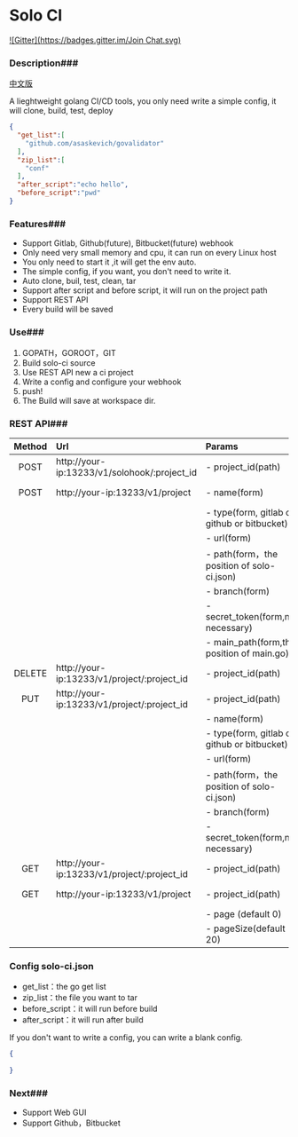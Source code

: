 # Solo CI

[![Gitter](https://badges.gitter.im/Join Chat.svg)](https://gitter.im/solo-ci/Lobby)

### Description###

[中文版](README-CN.md)

A lieghtweight golang CI/CD tools, you only need write a simple config, it will clone, build, test, deploy

```json
{
  "get_list":[
    "github.com/asaskevich/govalidator"
  ],
  "zip_list":[
    "conf"
  ],
  "after_script":"echo hello",
  "before_script":"pwd"
}
```

### Features###

- Support Gitlab, Github(future), Bitbucket(future) webhook
- Only need very small memory and cpu, it can run on every Linux host
- You only need to start it ,it will get the env auto.
- The simple config, if you want, you don't need to write it.
- Auto clone, buil, test, clean, tar
- Support after script and before script, it will run on the project path
- Support REST API
- Every build will be saved

### Use###

1. GOPATH，GOROOT，GIT
2. Build solo-ci source
3. Use REST API new a ci project
4. Write a config and configure your webhook
5. push!
6. The Build will save at workspace dir.

### REST API###

| Method | Url                                      | Params                                   | Description      |
| :----: | :--------------------------------------- | :--------------------------------------- | :--------------- |
|  POST  | http://your-ip:13233/v1/solohook/:project_id | - project_id(path)                       | Run Webhook      |
|  POST  | http://your-ip:13233/v1/project          | - name(form)                             | New a project    |
|        |                                          | - type(form, gitlab or github or bitbucket) |                  |
|        |                                          | - url(form)                              |                  |
|        |                                          | - path(form，the position of solo-ci.json) |                  |
|        |                                          | - branch(form)                           |                  |
|        |                                          | - secret_token(form,not necessary)       |                  |
|        |                                          | - main_path(form,the position of main.go) |                  |
| DELETE | http://your-ip:13233/v1/project/:project_id | - project_id(path)                       | Delete project   |
|  PUT   | http://your-ip:13233/v1/project/:project_id | - project_id(path)                       | Update Project   |
|        |                                          | - name(form)                             |                  |
|        |                                          | - type(form, gitlab or github or bitbucket) |                  |
|        |                                          | - url(form)                              |                  |
|        |                                          | - path(form，the position of solo-ci.json) |                  |
|        |                                          | - branch(form)                           |                  |
|        |                                          | - secret_token(form,not necessary)       |                  |
|  GET   | http://your-ip:13233/v1/project/:project_id | - project_id(path)                       | Get Project Info |
|  GET   | http://your-ip:13233/v1/project          | - project_id(path)                       | Get project list |
|        |                                          | - page (default 0)                       |                  |
|        |                                          | - pageSize(default 20)                   |                  |

### Config solo-ci.json

- get_list：the go get list
- zip_list：the file you want to tar
- before_script：it will run before build
- after_script：it will run after build

If you don't want to write a config, you can write a blank config.

```json
{
  
}
```

### Next###

- Support Web GUI
- Support Github，Bitbucket